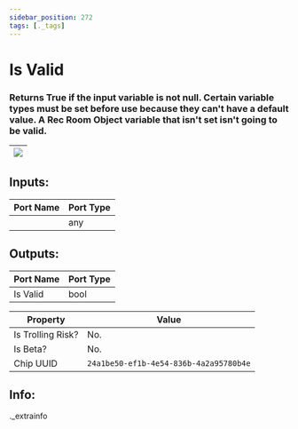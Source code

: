 ```yaml
---
sidebar_position: 272
tags: [._tags]
---
```


# Is Valid


### Returns True if the input variable is not null. Certain variable types must be set before use because they can't have a default value. A Rec Room Object variable that isn't set isn't going to be valid.

| ![](https://images-ext-2.discordapp.net/external/MPmIaQzlEPmgGWlgi-WxBBXt0Bjv_zWPkg1y1f_sy3s/https/www.recroomcircuits.com/image/circuit/absolute-value?width=206&height=108) |
|-----|

## Inputs:
| Port Name | Port Type |
|-----------|-----------|
|  | any |

## Outputs:
| Port Name | Port Type |
|-----------|-----------|
| Is Valid | bool | 

| Property  | Value |
|-------------------|-----------|
| Is Trolling Risk? | No. |
| Is Beta? | No. |
| Chip UUID | `24a1be50-ef1b-4e54-836b-4a2a95780b4e` |

## Info:
._extrainfo